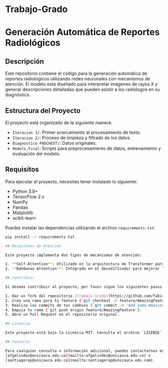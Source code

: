 # Trabajo-Grado
# Generación Automática de Reportes Radiológicos

## Descripción

Este repositorio contiene el código para la generación automática de reportes radiológicos utilizando redes neuronales con mecanismos de atención. El modelo está diseñado para interpretar imágenes de rayos X y generar descripciones detalladas que pueden asistir a los radiólogos en su diagnóstico.

## Estructura del Proyecto

El proyecto está organizado de la siguiente manera:

- `Iteracion 1/`: Primer acercamiento al procesamiento de texto.
- `Iteracion 2/`: Proceso de limpieza y filtrado de los datos.
- `Diagnostico PADCHEST/`: Datos originales.
- `Modelo_Final`: Scripts para preprocesamiento de datos, entrenamiento y evaluación del modelo.

## Requisitos

Para ejecutar el proyecto, necesitas tener instalado lo siguiente:

- Python 3.8+
- TensorFlow 2.x
- NumPy
- Pandas
- Matplotlib
- scikit-learn

Puedes instalar las dependencias utilizando el archivo `requirements.txt`:

```bash
pip install -r requirements.txt

## Mecanismos de Atención

Este proyecto implementa dos tipos de mecanismos de atención:

1. **Self-Attention**: Utilizado en la arquitectura de Transformer para mejorar la interpretación de las imágenes.
2. **Bahdanau Attention**: Integrado en el decodificador para mejorar la generación de reportes.

## Contribuir

Si deseas contribuir al proyecto, por favor sigue los siguientes pasos:

1. Haz un fork del repositorio [Trabajo-Grado](https://github.com/fabirian/Trabajo-Grado).
2. Crea una rama para tu feature (`git checkout -b feature/AmazingFeature`).
3. Realiza los commits de tus cambios (`git commit -m 'Add some AmazingFeature'`).
4. Empuja tu rama (`git push origin feature/AmazingFeature`).
5. Abre un Pull Request en el repositorio original.

## Licencia

Este proyecto está bajo la Licencia MIT. Consulta el archivo `LICENSE` para más detalles.

## Contacto

Para cualquier consulta o información adicional, puedes contactarnos en
[afgalindez@unicauca.edu.co](mailto:afgalindez@unicauca.edu.co) o
[santiagorap@unicauca.edu.co](mailto:santiagorap@unicauca.edu.com).

